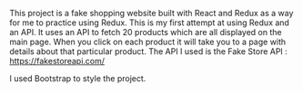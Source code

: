 This project is a fake shopping website built with React and Redux as a way for me to practice using Redux. This is my first attempt at using Redux and an API. It uses an API to fetch 20 products which are all displayed on the main page. When you click on each product it will take you to a page with details about that particular product. The API I used is the Fake Store API : https://fakestoreapi.com/

I used Bootstrap to style the project.


